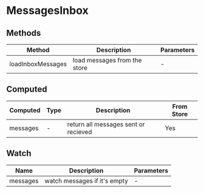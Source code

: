 # MessagesInbox

## Methods

<!-- @vuese:MessagesInbox:methods:start -->
|Method|Description|Parameters|
|---|---|---|
|loadInboxMessages|load messages from the store|-|

<!-- @vuese:MessagesInbox:methods:end -->


## Computed

<!-- @vuese:MessagesInbox:computed:start -->
|Computed|Type|Description|From Store|
|---|---|---|---|
|messages|-|return all messages sent or recieved|Yes|

<!-- @vuese:MessagesInbox:computed:end -->


## Watch

<!-- @vuese:MessagesInbox:watch:start -->
|Name|Description|Parameters|
|---|---|---|
|messages|watch messages if it's empty|-|

<!-- @vuese:MessagesInbox:watch:end -->


